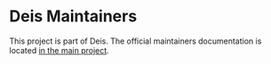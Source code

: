 # Deis Maintainers

This project is part of Deis. The official maintainers documentation is
located [in the main project](https://github.com/deis/deis/blob/master/MAINTAINERS.md).
